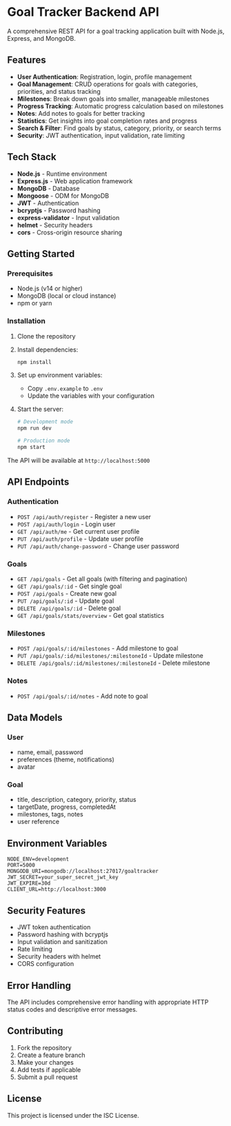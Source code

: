 # Goal Tracker Backend API

A comprehensive REST API for a goal tracking application built with Node.js, Express, and MongoDB.

## Features

- **User Authentication**: Registration, login, profile management
- **Goal Management**: CRUD operations for goals with categories, priorities, and status tracking
- **Milestones**: Break down goals into smaller, manageable milestones
- **Progress Tracking**: Automatic progress calculation based on milestones
- **Notes**: Add notes to goals for better tracking
- **Statistics**: Get insights into goal completion rates and progress
- **Search & Filter**: Find goals by status, category, priority, or search terms
- **Security**: JWT authentication, input validation, rate limiting

## Tech Stack

- **Node.js** - Runtime environment
- **Express.js** - Web application framework
- **MongoDB** - Database
- **Mongoose** - ODM for MongoDB
- **JWT** - Authentication
- **bcryptjs** - Password hashing
- **express-validator** - Input validation
- **helmet** - Security headers
- **cors** - Cross-origin resource sharing

## Getting Started

### Prerequisites

- Node.js (v14 or higher)
- MongoDB (local or cloud instance)
- npm or yarn

### Installation

1. Clone the repository
2. Install dependencies:
   ```bash
   npm install
   ```

3. Set up environment variables:
   - Copy `.env.example` to `.env`
   - Update the variables with your configuration

4. Start the server:
   ```bash
   # Development mode
   npm run dev
   
   # Production mode
   npm start
   ```

The API will be available at `http://localhost:5000`

## API Endpoints

### Authentication
- `POST /api/auth/register` - Register a new user
- `POST /api/auth/login` - Login user
- `GET /api/auth/me` - Get current user profile
- `PUT /api/auth/profile` - Update user profile
- `PUT /api/auth/change-password` - Change user password

### Goals
- `GET /api/goals` - Get all goals (with filtering and pagination)
- `GET /api/goals/:id` - Get single goal
- `POST /api/goals` - Create new goal
- `PUT /api/goals/:id` - Update goal
- `DELETE /api/goals/:id` - Delete goal
- `GET /api/goals/stats/overview` - Get goal statistics

### Milestones
- `POST /api/goals/:id/milestones` - Add milestone to goal
- `PUT /api/goals/:id/milestones/:milestoneId` - Update milestone
- `DELETE /api/goals/:id/milestones/:milestoneId` - Delete milestone

### Notes
- `POST /api/goals/:id/notes` - Add note to goal

## Data Models

### User
- name, email, password
- preferences (theme, notifications)
- avatar

### Goal
- title, description, category, priority, status
- targetDate, progress, completedAt
- milestones, tags, notes
- user reference

## Environment Variables

```env
NODE_ENV=development
PORT=5000
MONGODB_URI=mongodb://localhost:27017/goaltracker
JWT_SECRET=your_super_secret_jwt_key
JWT_EXPIRE=30d
CLIENT_URL=http://localhost:3000
```

## Security Features

- JWT token authentication
- Password hashing with bcryptjs
- Input validation and sanitization
- Rate limiting
- Security headers with helmet
- CORS configuration

## Error Handling

The API includes comprehensive error handling with appropriate HTTP status codes and descriptive error messages.

## Contributing

1. Fork the repository
2. Create a feature branch
3. Make your changes
4. Add tests if applicable
5. Submit a pull request

## License

This project is licensed under the ISC License.
